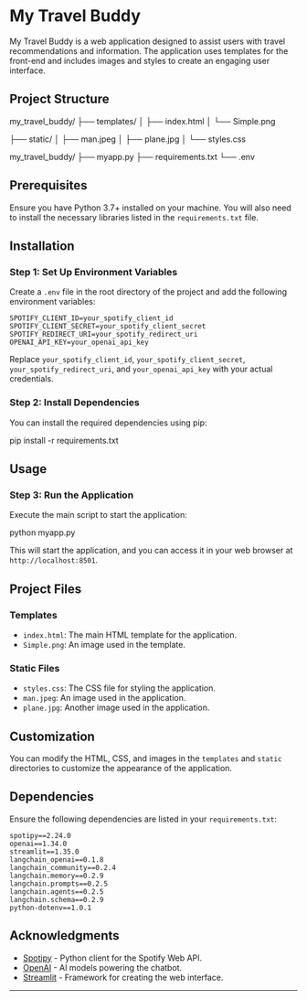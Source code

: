 # My Travel Buddy

My Travel Buddy is a web application designed to assist users with travel recommendations and information. The application uses templates for the front-end and includes images and styles to create an engaging user interface.

## Project Structure
my_travel_buddy/
├── templates/
│   ├── index.html
│   └── Simple.png


├── static/
│   ├── man.jpeg
│   ├── plane.jpg
│   └── styles.css

my_travel_buddy/
├── myapp.py
├── requirements.txt
└── .env


## Prerequisites

Ensure you have Python 3.7+ installed on your machine. You will also need to install the necessary libraries listed in the `requirements.txt` file.

## Installation

### Step 1: Set Up Environment Variables

Create a `.env` file in the root directory of the project and add the following environment variables:

```env
SPOTIFY_CLIENT_ID=your_spotify_client_id
SPOTIFY_CLIENT_SECRET=your_spotify_client_secret
SPOTIFY_REDIRECT_URI=your_spotify_redirect_uri
OPENAI_API_KEY=your_openai_api_key
```

Replace `your_spotify_client_id`, `your_spotify_client_secret`, `your_spotify_redirect_uri`, and `your_openai_api_key` with your actual credentials.

### Step 2: Install Dependencies

You can install the required dependencies using pip:


pip install -r requirements.txt


## Usage

### Step 3: Run the Application

Execute the main script to start the application:


python myapp.py


This will start the application, and you can access it in your web browser at `http://localhost:8501`.

## Project Files

### Templates

- `index.html`: The main HTML template for the application.
- `Simple.png`: An image used in the template.

### Static Files

- `styles.css`: The CSS file for styling the application.
- `man.jpeg`: An image used in the application.
- `plane.jpg`: Another image used in the application.

## Customization

You can modify the HTML, CSS, and images in the `templates` and `static` directories to customize the appearance of the application.

## Dependencies

Ensure the following dependencies are listed in your `requirements.txt`:

```plaintext
spotipy==2.24.0
openai==1.34.0
streamlit==1.35.0
langchain_openai==0.1.8
langchain_community==0.2.4
langchain.memory==0.2.9
langchain.prompts==0.2.5
langchain.agents==0.2.5
langchain.schema==0.2.9
python-dotenv==1.0.1
```

## Acknowledgments

- [Spotipy](https://spotipy.readthedocs.io/) - Python client for the Spotify Web API.
- [OpenAI](https://openai.com/) - AI models powering the chatbot.
- [Streamlit](https://streamlit.io/) - Framework for creating the web interface.

---
